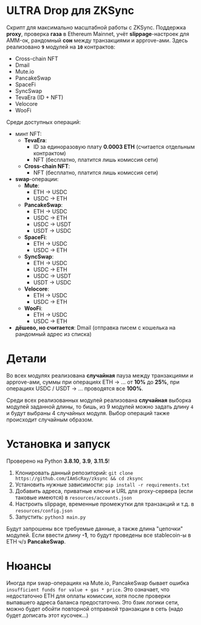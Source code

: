 # ULTRA Drop для ZKSync

Скрипт для максимально масштабной работы с ZKSync. Поддержка **proxy**, проверка **газа** в Ethereum Mainnet, учёт **slippage**-настроек для AMM-ок, рандомный **сон** между транзакциями и approve-ами.
Здесь реализовано **`9`** модулей на **`10`** контрактов:
  - Cross-chain NFT
  - Dmail
  - Mute.io
  - PancakeSwap
  - SpaceFi
  - SyncSwap
  - TevaEra (ID + NFT)
  - Velocore
  - WooFi

Среди доступных операций:
- минт NFT:
  - **TevaEra**:
    - ID за единоразовую плату **0.0003 ETH** (считается отдельным контрактом)
    - NFT (бесплатно, платится лишь комиссия сети)
  - **Cross-chain NFT**:
    - NFT (бесплатно, платится лишь комиссия сети)
- **swap**-операции:
  - **Mute**:
    - ETH -> USDC
    - USDC -> ETH
  - **PancakeSwap**:
    - ETH -> USDC
    - USDC -> ETH
    - USDC -> USDT
    - USDT -> USDC
  - **SpaceFi**:
    - ETH -> USDC
    - USDC -> ETH
  - **SyncSwap**:
    - ETH -> USDC
    - USDC -> ETH
    - USDC -> USDT
    - USDT -> USDC
  - **Velocore**:
    - ETH -> USDC
    - USDC -> ETH
  - **WooFi**:
    - ETH -> USDC
    - USDC -> ETH
- **дёшево, но считается**: Dmail (отправка писем с кошелька на рандомный адрес из списка)

# Детали
Во всех модулях реализована **случайная** пауза между транзакциями и approve-ами, суммы при операциях ETH -> ... от **10%** до **25%**, при операциях USDC / USDT -> ... проводятся все **100%**.

Среди всех реализованных модулей реализована **случайная** выборка модулей заданной длины, то бишь, из 9 модулей можно задать длину ``4`` и будут выбраны 4 случайных модуля. Выбор операций также происходит случайным образом.

# Установка и запуск
Проверено на Python **3.8.10**, **3.9**, **3.11.5**!

1. Клонировать данный репозиторий: ``git clone https://github.com/IAmScRay/zksync && cd zksync``
2. Установить нужные зависимости: ``pip install -r requirements.txt``
3. Добавить адреса, приватные ключи и URL для proxy-сервера (если таковые имеются) в ``resources/accounts.json``
4. Настроить slippage, временные промежутки для транзакций и т.д. в ``resources/config.json``
5. Запустить: ``python3 main.py``

Будут запрошены все требуемые данные, а также длина "цепочки" модулей. Если ввести длину **-1**, то будут проведены все stablecoin-ы в ETH ч/з **PancakeSwap**.

# Нюансы
Иногда при swap-операциях на Mute.io, PancakeSwap бывает ошибка ``insufficient funds for value + gas * price``. Это означает, что недостаточно ETH для оплаты комиссии, хотя после проверки выпавшего адреса баланса предостаточно. Это бзик логики сети, можно будет обойти повторной отправкой транзакции в сеть (надо будет дописать этот кусочек...)
  
